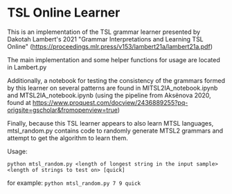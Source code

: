 # TSL Online Learner

This is an implementation of the TSL grammar learner presented by Dakotah Lambert's 2021 "Grammar Interpretations and Learning TSL Online" (https://proceedings.mlr.press/v153/lambert21a/lambert21a.pdf)

The main implementation and some helper functions for usage are located in Lambert.py



Additionally, a notebook for testing the consistency of the grammars formed by this learner on several patterns are found in MITSL2IA_notebook.ipynb and MTSL2IA_notebook.ipynb (using the pipeline from Aksënova 2020, found at https://www.proquest.com/docview/2436889255?pq-origsite=gscholar&fromopenview=true)


Finally, because this TSL learner appears to also learn MTSL languages, mtsl_random.py contains code to randomly generate MTSL2 grammars and attempt to get the algorithm to learn them. 

Usage:

`python mtsl_random.py <length of longest string in the input sample> <length of strings to test on> [quick]`

for example: `python mtsl_random.py 7 9 quick`
